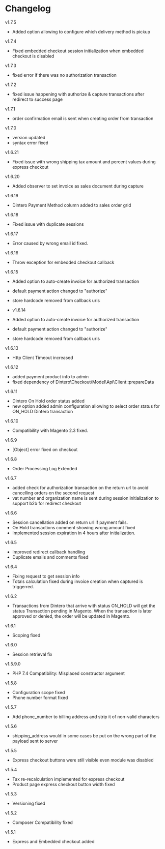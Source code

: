 # Changelog
v1.7.5
- Added option allowing to configure which delivery method is pickup

v1.7.4
- Fixed embedded checkout session initialization when embedded checkout is disabled

v1.7.3
- fixed error if there was no authorization transaction

v1.7.2
- fixed issue happening with authorize & capture transactions after redirect to success page

v1.7.1
- order confirmation email is sent when creating order from transaction
 
v1.7.0
- version updated
- syntax error fixed

v1.6.21
- Fixed issue with wrong shipping tax amount and percent values during express checkout

v1.6.20
- Added observer to set invoice as sales document during capture

v1.6.19
- Dintero Payment Method column added to sales order grid

v1.6.18
- Fixed issue with duplicate sessions

v1.6.17
- Error caused by wrong email id fixed.

v1.6.16
- Throw exception for embedded checkout callback

v1.6.15
- Added option to auto-create invoice for authorized transaction 
- default payment action changed to "authorize"
- store hardcode removed from callback urls

- v1.6.14
- Added option to auto-create invoice for authorized transaction 
- default payment action changed to "authorize"
- store hardcode removed from callback urls

v1.6.13
- Http Client Timeout increased

v1.6.12
- added payment product info to admin
- fixed dependency of Dintero\Checkout\Model\Api\Client::prepareData

v1.6.11
- Dintero On Hold order status added
- new option added admin configuration allowing to select order status for ON_HOLD Dintero transaction

v1.6.10
- Compatibility with Magento 2.3 fixed.

v1.6.9
- [Object] error fixed on checkout

v1.6.8
- Order Processing Log Extended

v1.6.7
- added check for authorization transaction on the return url to avoid cancelling orders on the second request
- vat number and organization name is sent during session initialization to support b2b for redirect checkout

v1.6.6
- Session cancellation added on return url if payment fails.
- On Hold transactions comment showing wrong amount fixed
- Implemented session expiration in 4 hours after initialization.

v1.6.5
- Improved redirect callback handling
- Duplicate emails and comments fixed

v1.6.4
- Fixing request to get session info
- Totals calculation fixed during invoice creation when captured is triggerred.

v1.6.2
- Transactions from Dintero that arrive with status ON_HOLD will get the status Transaction pending in Magento. When the transaction is later approved or denied, the order will be updated in Magento.

v1.6.1
- Scoping fixed

v1.6.0
- Session retrieval fix

v1.5.9.0
- PHP 7.4 Compatibility: Misplaced constructor argument

v1.5.8
- Configuration scope fixed
- Phone number format fixed

v1.5.7
- Add phone_number to billing address and strip it of non-valid characters

v1.5.6
- shipping_address would in some cases be put on the wrong part of the payload sent to server

v1.5.5
- Express checkout buttons were still visible even module was disabled

v1.5.4
- Tax re-recalculation implemented for express checkout
- Product page express checkout button width fixed

v1.5.3
- Versioning fixed

v1.5.2
- Composer Compatibility fixed

v1.5.1
- Express and Embedded checkout added


